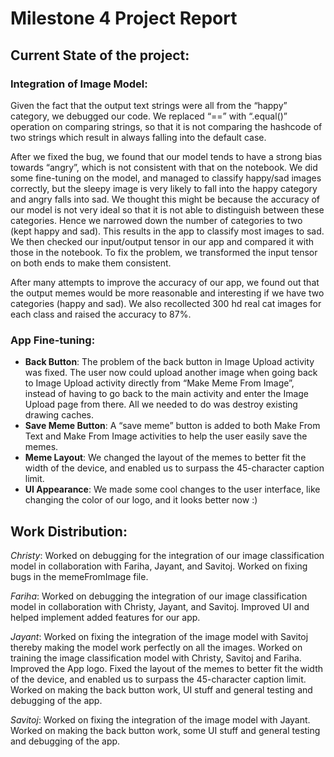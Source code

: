 # Milestone 4 Project Report

## Current State of the project:

### Integration of Image Model:
Given the fact that the output text strings were all from the “happy” category, we debugged our code. We replaced “==” with “.equal()” operation on comparing strings, so that it is not comparing the hashcode of two strings which result in always falling into the default case.

After we fixed the bug, we found that our model tends to have a strong bias towards “angry”, which is not consistent with that on the notebook. We did some fine-tuning on the model, and managed to classify happy/sad images correctly, but the sleepy image is very likely to fall into the happy category and angry falls into sad. We thought this might be because the accuracy of our model is not very ideal so that it is not able to distinguish between these categories. Hence we narrowed down the number of categories to two (kept happy and sad). This results in the app to classify most images to sad. We then checked our input/output tensor in our app and compared it with those in the notebook. To fix the problem, we transformed the input tensor on both ends to make them consistent.

After many attempts to improve the accuracy of our app, we found out that the output memes would be more reasonable and interesting if we have two categories (happy and sad). We also recollected 300 hd real cat images for each class and raised the accuracy to 87%.

### App Fine-tuning:
- **Back Button**:
The problem of the back button in Image Upload activity was fixed. The user now could upload another image when going back to Image Upload activity directly from “Make Meme From Image”, instead of having to go back to the main activity and enter the Image Upload page from there. All we needed to do was destroy existing drawing caches.
- **Save Meme Button**:
A “save meme” button is added to both Make From Text and Make From Image activities to help the user easily save the memes.
- **Meme Layout**:
We changed the layout of the memes to better fit the width of the device, and enabled us to surpass the 45-character caption limit.
- **UI Appearance**:
We made some cool changes to the user interface, like changing the color of our logo,  and it looks better now :)


## Work Distribution:
*Christy*: Worked on debugging for the integration of our image classification model in collaboration with Fariha, Jayant, and Savitoj. Worked on fixing bugs in the memeFromImage file.

*Fariha*: Worked on debugging the integration of our image classification model in collaboration with Christy, Jayant, and Savitoj. Improved UI and helped implement added features for our app.

*Jayant*: Worked on fixing the integration of the image model with Savitoj thereby making the model work perfectly on all the images. Worked on training the image classification model with Christy, Savitoj and Fariha. Improved the App logo. Fixed the layout of the memes to better fit the width of the device, and enabled us to surpass the 45-character caption limit. Worked on making the back button work, UI stuff and general testing and debugging of the app.

*Savitoj*: Worked on fixing the integration of the image model with Jayant. Worked on making the back button work, some UI stuff and general testing and debugging of the app.
